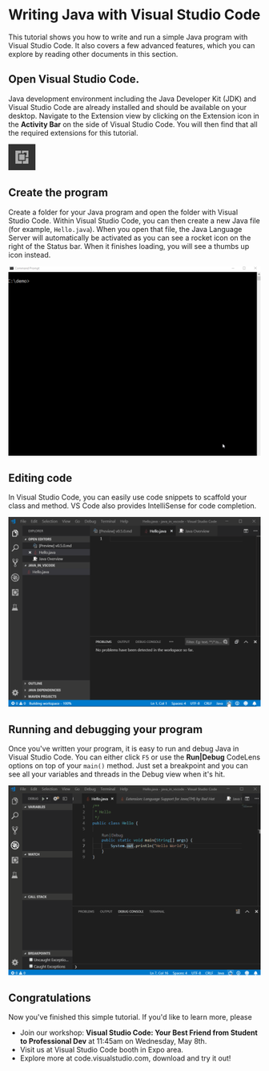 # Writing Java with Visual Studio Code

This tutorial shows you how to write and run a simple Java program with Visual Studio Code. It also covers a few advanced features, which you can explore by reading other documents in this section.

## Open Visual Studio Code. 

Java development environment including the Java Developer Kit (JDK) and Visual Studio Code are already installed and should be available on your desktop. Navigate to the Extension view by clicking on the Extension icon in the **Activity Bar** on the side of Visual Studio Code. You will then find that all the required extensions for this tutorial. 

![Extensions view icon](extensions-view-icon.png)

## Create the program

Create a folder for your Java program and open the folder with Visual Studio Code. Within Visual Studio Code, you can then create a new Java file (for example, `Hello.java`). When you open that file, the Java Language Server will automatically be activated as you can see a rocket icon on the right of the Status bar. When it finishes loading, you will see a thumbs up icon instead.

![Create folder and file](create-file.gif)

## Editing code

In Visual Studio Code, you can easily use code snippets to scaffold your class and method. VS Code also provides IntelliSense for code completion.

![Edit code](edit-code.gif)

## Running and debugging your program

Once you've written your program, it is easy to run and debug Java in Visual Studio Code. You can either click `F5` or use the **Run|Debug** CodeLens options on top of your `main()` method. Just set a breakpoint and you can see all your variables and threads in the Debug view when it's hit.

![Run and debug](run-debug.gif)

## Congratulations

Now you've finished this simple tutorial. If you'd like to learn more, please
* Join our workshop: **Visual Studio Code: Your Best Friend from Student to Professional Dev** at 11:45am on Wednesday, May 8th.
* Visit us at Visual Studio Code booth in Expo area.
* Explore more at code.visualstudio.com, download and try it out!

